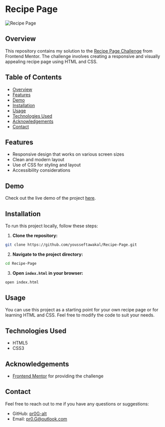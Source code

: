 # Recipe Page

![Recipe Page](https://res.cloudinary.com/dz209s6jk/image/upload/f_auto,q_auto,w_900/Screenshots/uflfygqfi7vgpksflihi.jpg)


## Overview

This repository contains my solution to the [Recipe Page Challenge](https://www.frontendmentor.io/challenges/recipe-page-KiTsR8QQKm) from Frontend Mentor. The challenge involves creating a responsive and visually appealing recipe page using HTML and CSS.


## Table of Contents

- [Overview](#overview)
- [Features](#features)
- [Demo](#demo)
- [Installation](#installation)
- [Usage](#usage)
- [Technologies Used](#technologies-used)
- [Acknowledgements](#acknowledgements)
- [Contact](#contact)


## Features

- Responsive design that works on various screen sizes
- Clean and modern layout
- Use of CSS for styling and layout
- Accessibility considerations


## Demo

Check out the live demo of the project [here](https://yousseftawakal.github.io/Recipe-Page/).


## Installation

To run this project locally, follow these steps:

1. **Clone the repository:**

```sh
git clone https://github.com/yousseftawakal/Recipe-Page.git
```

2. **Navigate to the project directory:**

```sh
cd Recipe-Page
```

3. **Open `index.html` in your browser:**

```sh
open index.html
```


## Usage

You can use this project as a starting point for your own recipe page or for learning HTML and CSS. Feel free to modify the code to suit your needs.


## Technologies Used

- HTML5
- CSS3


## Acknowledgements

- [Frontend Mentor](https://www.frontendmentor.io) for providing the challenge


## Contact

Feel free to reach out to me if you have any questions or suggestions:

- GitHub: [pr0G-alt](https://github.com/yousseftawakal)
- Email: pr0.G@outlook.com
